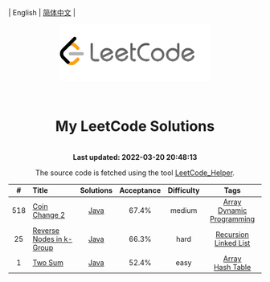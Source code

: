 
| English | [简体中文](README.md) |

<p align="center"><img width="300" src="https://raw.githubusercontent.com/KivenCkl/LeetCode_Helper/master/imgs/leetcode-logo.png"></p>
<p align="center">
    <img src="https://img.shields.io/badge/User-BwsmlBFLGz-blue.svg?" alt="">
    <img src="https://img.shields.io/badge/Solved-3/2568-blue.svg?" alt="">
    <img src="https://img.shields.io/badge/Easy-1-green.svg?" alt="">
    <img src="https://img.shields.io/badge/Medium-1-orange.svg?" alt="">
    <img src="https://img.shields.io/badge/Hard-1-red.svg?" alt="">
</p>
<h1 align="center">My LeetCode Solutions</h1>

<p align="center">
    <br>
    <b>Last updated: 2022-03-20 20:48:13</b>
    <br>
</p>
<!--请保留下面这行信息，让更多用户了解到这个小爬虫，衷心感谢您的支持-->
<p align="center">The source code is fetched using the tool <a href="https://github.com/KivenCkl/LeetCode_Helper">LeetCode_Helper</a>.</p>

| # | Title | Solutions | Acceptance | Difficulty | Tags |
|:--:|:-----|:---------:|:----:|:----:|:----:|
|518|[Coin Change 2](Problemset/coin-change-2/README_EN.md)|[Java](Problemset/coin-change-2/coin-change-2.java)|67.4%|medium|[Array](https://leetcode-cn.com/tag/array)<br>[Dynamic Programming](https://leetcode-cn.com/tag/dynamic-programming)|
|25|[Reverse Nodes in k-Group](Problemset/reverse-nodes-in-k-group/README_EN.md)|[Java](Problemset/reverse-nodes-in-k-group/reverse-nodes-in-k-group.java)|66.3%|hard|[Recursion](https://leetcode-cn.com/tag/recursion)<br>[Linked List](https://leetcode-cn.com/tag/linked-list)|
|1|[Two Sum](Problemset/two-sum/README_EN.md)|[Java](Problemset/two-sum/two-sum.java)|52.4%|easy|[Array](https://leetcode-cn.com/tag/array)<br>[Hash Table](https://leetcode-cn.com/tag/hash-table)|
